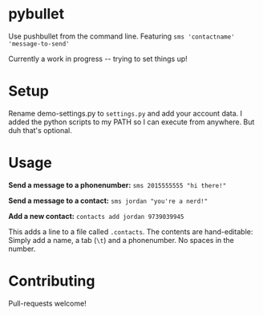 # pybullet
Use pushbullet from the command line. Featuring `sms 'contactname' 'message-to-send'`

Currently a work in progress -- trying to set things up!

# Setup
Rename demo-settings.py to `settings.py` and add your account data. I added the python scripts to my PATH so I can execute from anywhere. But duh that's optional.

# Usage
**Send a message to a phonenumber:**
```sms 2015555555 "hi there!"```

**Send a message to a contact:**
```sms jordan "you're a nerd!"```

**Add a new contact:**
```contacts add jordan 9739039945```

This adds a line to a file called `.contacts`. The contents are hand-editable: Simply add a name, a tab (`\t`) and a phonenumber. No spaces in the number.

# Contributing
Pull-requests welcome!
